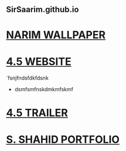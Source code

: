 ## SirSaarim.github.io

# [NARIM WALLPAPER](https://sirsaarim.github.io/NarimWallpaper "NARIM WALLPAPER")
# [4.5 WEBSITE](https://sirsaarim.github.io/FourPointFive/Website "4.5 WEBSITE")
`fsnjfndsfdkfdsnk
* dsmfsmfnskdmkmfskmf
# [4.5 TRAILER](https://sirsaarim.github.io/FourPointFive/Trailer "4.5 TRAILER")
# [S. SHAHID PORTFOLIO](https://sirsaarim.github.io/SaarimShahid/Portfolio "S. SHAHID PORTFOLIO") 
